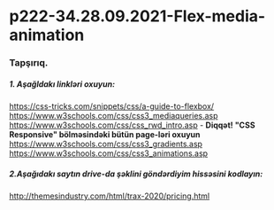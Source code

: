 # p222-34.28.09.2021-Flex-media-animation



### Tapşırıq.



##### 1. Aşağldakı linkləri oxuyun:
https://css-tricks.com/snippets/css/a-guide-to-flexbox/<br />
https://www.w3schools.com/css/css3_mediaqueries.asp<br />
https://www.w3schools.com/css/css_rwd_intro.asp - **Diqqət! "CSS Responsive" bölməsindəki bütün page-ləri oxuyun**<br />
https://www.w3schools.com/css/css3_gradients.asp<br />
https://www.w3schools.com/css/css3_animations.asp<br />


##### 2.Aşağıdakı saytın drive-da şəklini göndərdiyim hissəsini kodlayın:
http://themesindustry.com/html/trax-2020/pricing.html<br />




#####
